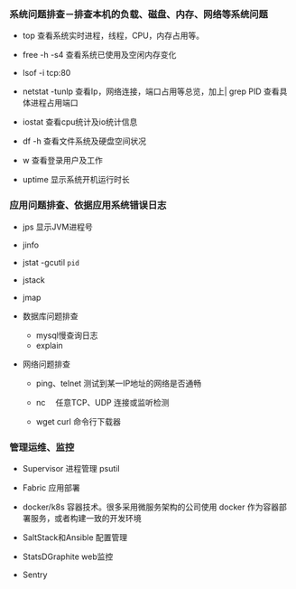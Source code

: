 


### 系统问题排查－排查本机的负载、磁盘、内存、网络等系统问题
- top
  查看系统实时进程，线程，CPU，内存占用等。

- free -h -s4
  查看系统已使用及空闲内存变化

- lsof -i tcp:80
- netstat -tunlp
  查看Ip，网络连接，端口占用等总览，加上| grep PID 查看具体进程占用端口

- iostat
  查看cpu统计及io统计信息

- df -h
  查看文件系统及硬盘空间状况

- w
  查看登录用户及工作

- uptime
  显示系统开机运行时长


### 应用问题排查、依据应用系统错误日志
- jps 
  显示JVM进程号

- jinfo

- jstat -gcutil `pid`

- jstack

- jmap

- 数据库问题排查  
  - mysql慢查询日志
  - explain

- 网络问题排查  
  - ping、telnet
    测试到某一IP地址的网络是否通畅
    
  - nc　
    任意TCP、UDP 连接或监听检测

  - wget curl
    命令行下载器


### 管理运维、监控
- Supervisor 进程管理
  psutil

- Fabric
  应用部署

- docker/k8s 
  容器技术。很多采用微服务架构的公司使用 docker 作为容器部署服务，或者构建一致的开发环境

- SaltStack和Ansible
  配置管理

- StatsDGraphite
  web监控

- Sentry
